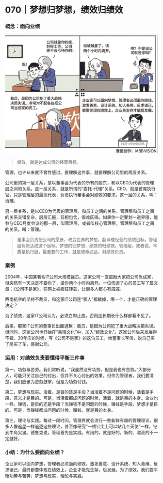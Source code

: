 # 070｜梦想归梦想，绩效归绩效

### 概念：面向业绩

![](img/91a6b330811c3456b613c6022575af5e.jpg)

> 绩效，就是达成公司的经营目标。

管理，也许从来就不曾性感过。要理解这件事，就要理解公司里的两层关系。

公司里的第一层关系，是以董事会为代表的所有的股东，和以CEO为代表的管理层之间的关系。这一层关系，就是所谓的“委托-代理”关系。CEO，就是首席执行官，只是管理层的最高代表，负责执行董事会对绩效的要求。这一层的关系，叫：治理。

另一层关系，是以CEO为代表的管理层，和员工之间的关系。管理层和员工之间的关系交错复杂，层层汇报，互相包含，很难区隔。如果你一定要划一道界限，能参与CEO月度会议的那一层，叫管理层，或者叫核心管理层。管理层和员工之间的关系，叫：管理。

> 董事会负责把公司的愿景，改变世界的梦想，翻译成经营的绩效目标，管理层负责达成这个目标。梦想的归梦想，绩效的归绩效。管理层，或者说，本质是执行层，最重要的工作，就是使命必达，对绩效负责。

### 案例

2004年，中国某著名IT公司大规模裁员。这家公司一直鼓励大家把公司当成家，但突然有一天决定不要你了，请你两个小时内离开。一位伤透了心的员工写了篇文章：《公司不是家》，在网上被疯狂转载，让很多人都心有戚戚。

西南航空的坚持不裁员，和这家IT公司连“家人”都裁掉，哪一个，才是正确的管理决定？

为了绩效，这家IT公司认为，必须立即止血，否则连长期长什么样都看不见了。

后来，那家IT公司的董事长出面道歉：裁员，是因为公司犯了重大战略决策失误。但同时，这家公司也开始在“亲情文化”中，加入“绩效文化”。这家公司后来发展得不错。30年庆的时候，写《公司不是家》的这位员工，给董事长写信，说自己买了房买了车，感谢公司。

### 运用：对绩效负责要懂得平衡三件事

第一，功劳与苦劳。我们常听说，“我虽然没有功劳，但是我也有苦劳。”大部分人，可能只关注自己的付出，但并不关心付出的效果。但作为管理者，我们要清楚，我们应该为苦劳鼓掌，但是为功劳付钱。

第二，梦想与现实。活着，是目的还是手段？当活着不是问题的时候，活着是手段，意义才是目的。可是，当活着都成问题的时候，活着，就是目的本身。企业也一样。赚钱，是目的还是手段？当赚钱不是问题的时候，赚钱是手段，梦想才是目的。可是，当赚钱都成问题的时候，赚钱，就是目的本身。

第三，理论与实践。每过一段时间，管理界就会流行一些新鲜有趣的管理理论，很多人像追星一样追逐这些理论，甚至像研究“一根针尖上可以站几个天使”一样，钻到牛角尖里。德鲁克说，管理首先是实践。有用的，就是好的。新的、漂亮的不一定就好。

### 小结：为什么要面向业绩？

企业家可以面向梦想，管理者必须面向绩效。激发善意、设计系统、知人善用、反求诸己，最终都要体现在绩效上，企业才能先生存，后发展。为了绩效，我们要平衡功劳与苦劳，梦想与现实，理论与实践。